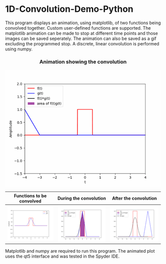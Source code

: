 # 1D-Convolution-Demo-Python

This program displays an animation, using matplotlib, of two functions being convolved together. Custom user-defined functions are supported. The matplotlib animation can be made to stop at different time points and those images can be saved seperately. The animation can also be saved as a gif excluding the programmed stop. A discrete, linear convolution is performed using numpy.
<h3 align="center">
Animation showing the convolution
</h3>
<p align="center">
  <img src="https://github.com/Tristhal/1D-Convolution-Demo-Python/blob/master/images/animation.gif">
</p>

 | Functions to be convolved | During the convolution | After the convolution |
| --- | --- | --- |
| <img src="https://github.com/Tristhal/1D-Convolution-Demo-Python/blob/master/images/Figure_1.png"> | <img src="https://github.com/Tristhal/1D-Convolution-Demo-Python/blob/master/images/Figure_2.png"> | <img src="https://github.com/Tristhal/1D-Convolution-Demo-Python/blob/master/images/Figure_3.png"> |


Matplotlib and numpy are required to run this program. The animated plot uses the qt5 interface and was tested in the Spyder IDE.
